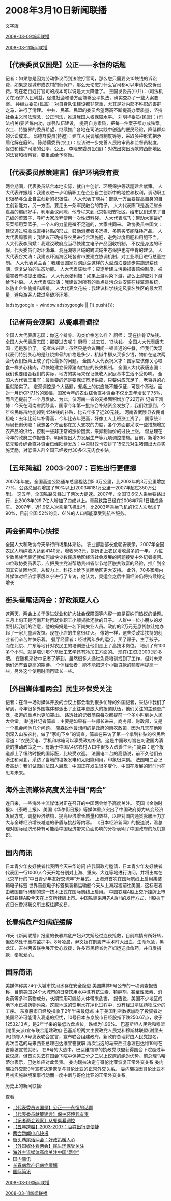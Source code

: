 







# 2008年3月10日新闻联播
 文字版








[2008-03-09新闻联播](/xinwenlianbo/20080309)


[2008-03-11新闻联播](/xinwenlianbo/20080311)





## 【代表委员议国是】公正——永恒的话题


记者：如果您是因为劳动争议而到法院打官司，那么您只需要交10块钱的诉讼费，如果您是城市或农村的低保户，那么无论您打什么官司都可以申请免交诉讼费。现在老百姓打官司的成本可以说是大大降低了。 
王国发委员(中共)：(司法机关在)保护人民利益，促进社会和谐方面能够公平执法，确实查办了一些大案要案。
孙继业委员(民革)：对自身队伍建设都非常重，尤其是对内部不称职的害群之马，进行了清理。
中共、民革、民盟的委员希望两高不断提高办案质量，坚持社会主义司法理念，公正司法，推进我国人权保障水平。
刘明华委员(民盟)：(司法机关)要苦练内功，加强队伍建设， 提高自身素质，把每一件案子都办成铁案。
农工、特邀界的委员希望，继续推广各地在司法实践中创造的便民经验，降低群众的诉讼成本。
邱德群委员(特邀)：建立人民调解员制度等等，采取多种形式把矛盾化解在庭外。
陈勋儒委员(农工)：应该进一步完善人民陪审员和监督员制度，促进和维护司法的公平、公正。
李晓安委员(民盟)：对做出突出贡献的西部地区的法官和检察官，要重点给予奖励。


## 【代表委员献策建言】保护环境我有责


两会期间，代表委员结合本地实际，就自主创新、环境保护等话题建言献策。
人大代表许振超：我建议进一步明确职工在企业自主创新中的地位和权利，调动职工积极参与企业自主创新的积极性。
人大代表丁晓兵：部队一方面要提高自身的自主创新能力，另一方面，要走出一条军民融合的路子。
人大代表陈飞是浙江省永嘉县的编织好手，利用会议间隙，他专程来到北京朝阳安社区，给市民们送来了自己编的菜篮子，呼吁大家放弃使用一次性塑料袋。 
人大代表陈飞：带动大家最好买菜都用菜篮子。一个人的力量是微不足道的，大家共同来。
政协委员林国文：建议通过税收或直接补贴的形式，鼓励消费者多选择、多购买节能降耗产品。
人大代表周家贵：我建议正确指导农民进行合理施肥，避免过度用肥和用肥不当。
人大代表李凤斌：我建议政府应当尽快建立电子产品回收机制。
不仅是身边的环保，代表委员们对环渤海、洞庭湖等区域的跨流域生态保护也有中肯的建议。
人大代表谷文涛：我建议环渤海区域各省市要建立协调机制，对工业项目进行总量控制。
人大代表黄兰香：我建议国家对洞庭湖这样的大型湖泊要逐步实施退耕还湖，恢复湖泊的生态功能。
人大代表陈秋华：应逐步建立污染损害赔偿制度，被侵害者有权提出赔偿。
人大代表张利钿：如果上游污染下游，那么上游应对下游给予补偿。
人大代表陈启涛：我建议对所有的重点排污企业安装在线监测系统，以防止企业偷排和超排。
人大代表文花枝：我建议科学核定风景名胜区的最大容量，避免游客人数过多破坏环境。





 (adsbygoogle = window.adsbygoogle || []).push({});

 
## 【记者两会观察】从餐桌看调控


全国人大代表唐志国：你这个排骨、肉类价格怎么样？
厨师： 现在排骨17块钱。
全国人大代表唐志国：那要过去呢？
厨师：过去12、13块钱。
全国人大代表唐志国：还是涨价了。
记者朱兴建：虽然只是会议期间一顿普通的午餐，但我们发现代表们特别关心的是红烧排骨的价格是多少，杭椒牛柳又买多少钱，物价在这次两会代表们饭桌上成了讨论最多的问题。
全国人大代表祝义才：国家应该像关心粮食一样关心猪肉，尽快地建立保障猪肉供应的长效机制。
全国人大代表唐志国：我们也要结合我们的实际，地方的实际来保证低收入家庭基本生活不受影响。
全国人大代表王宝军：最重要的还是要保证市场供应，只要供应充足了，老百姓的心里就踏实了。
宏观调控是个大话题，餐桌上的供应能不能保证，可是个基础。面对一月份CPI7.1%的涨幅，国家今年的农业综合直补资金不仅比去年增长了75%，而且还提前了一个月发放。为此，仅河南一省的麦播面积增加了22万亩
记者王凯博：今天在河南省武陟县，国家今年第一批综合补贴资金发放了，我们注意到，今年农民每亩地能领到45块钱的补贴，比去年多了近20元钱。
河南省武陟县农民肖祖乾：去年比前年补得高，今年比去年更高，好像工人上班涨工资了。
国家统计局局长谢伏瞻：我想各个方面都在加大支农的力度，各个方面都采取一些措施增加农产品的供给，控制一些非正常的涨价因素，来抑制物价的过快上涨。
温总理在今年的政府工作报告中，明确提出大力发展生产等九项调控措施。目前，新增206亿元粮食综合直补资金已经陆续发放；中央财政也安排了15亿元对生猪调出大县实施奖励，对低保人群全国已经拨付30多亿元肉食补贴。


## 【五年跨越】2003-2007：百姓出行更便捷


2007年年底，全国高速公路通车总里程达到5.3万公里，比2003年的3万公里增加77%，公路总里程增加了90%以上(2003年181万公里—2007年超过350万公里)。
这五年，全国铁路又经过了两次大提速。2007年，全国13.6亿人乘坐铁路出行，比2003年的9.7亿人增加了四成以上。青藏铁路已经在2006年7月1日建成通车。
2007年，近1.9亿人次乘坐飞机出行，比2003年乘坐飞机的1亿人次增加了90%，目前全国 52%的县、61%的人口都能享受到航空服务。


## 两会新闻中心快报


全国人大和政协今天举行四场集体采访。
农业部副部长危朝安表示，2007年全国农民人均纯收入达到4140元，增收553元，是历史上农民增收最多的一年。
八位少数民族代表还就如何加快少数民族地区经济社会发展的问题接受中外记者提问。
四位政协委员表示，应把民主党派帮助贵州省毕节地区脱贫致富的经验，推广到全国其它贫困地区，从智力上、科技上给予贫困地区更大支持。
此外，70多家境内外媒体对经济学家厉以宁进行了专访，他认为，奥运会之后中国经济仍将持续稳定增长


## 街头巷尾话两会：好政策暖人心


这两天，两会上关于促进就业和扩大社会保障面等内容一直是百姓们热议的话题。
三月上旬正是河南开封再就业职工小额贷款还款的日子。
人群中一位小朋友的发型引起我们的注意，他的妈妈是一名下岗失业人员。政府的2万元无息贷款让她办起了一家儿童理发馆。现在小店的生意很红火。
像她一样，这些受政策扶持的创业者们辛苦并快乐着。
餐厅经营者：经过两年多的运行，买了房子，生了孩子。
而在北京、广东等地针对农民工的培训更让他们走上了高技术岗位。
培训了有100多个小时。就是培训那个基础工艺学还有冷加工方面的。 现在(工资)2000(元)多吧。
在随机采访中记者了解到，虽然很多人通过免费培训找到了工作，但对未来他们还有着更高的期待。
个体经营者：能不能把这个小额贷款的额度再提高一些，另外这个使用时间再延长一些。


## 【外国媒体看两会】民生环保受关注


记者：在每一场对媒体开放的会议上都会看到很多忙碌的外国记者，采访中我们了解到，今年很多外国媒体都派出了比往年更庞大的报道队伍，他们关注的主题更广泛，报道的重点也更加突出。
路透社的记者简森每次都提前一个多小时到达人民大会堂。
路透社记者简森：主要是如果有一些部长进来，商务部、财政部，又是一个机会问他几个问题。
简森说他最想问的是政府的惠农政策，因为几天前他刚刚深入山东农村，做了“家电下乡”的调查。简森在采访了第一个拿到补贴的农民后写道：“农民买电、手机和冰箱可以享受政府补贴，这是中国政府旨在刺激国内消费的推动政策之一，有助于中国7.4亿农村人口中很多人改善生活。”
简森：这个报道都上了纽约时报的国际版，比较受欢迎。
法国电二台的高勐说，前不久他们去浙江和河北，采访了当地的垃圾发电和太阳能利用，印象很深刻。
法国电二台记者高勐：我们试图向法国人展现：中国正在发生很多变化，中国在发展的同时也在思考未来。


## 海外主流媒体高度关注中国“两会”


连日来，一些海外主流媒体对正在召开的中国两会给予高度关注。
英国《金融时报》、《泰晤士报》、美国《华尔街日报》等媒体重点突出了中国政府努力转变经济发展方式，调整经济结构，提高经济增长质量和效益，以应对国内通货膨胀压力加大与全球经济增长减速的矛盾与挑战等内容。
《日本经济新闻》的报道说，温总理对国际经济形势有可能给中国经济带来负面影响的分析表明了中国政府的危机意识。


## 国内简讯


日本青少年友好使者代表团今天来华访问
应我国政府邀请，日本青少年友好使者代表团一行1000人今天开始分别对上海、重庆、大连等地进行访问。并将出席在北京举行的“中日青少年友好交流年”开幕式。
上海港首次在国际航线上启用集装箱电子标签
世界首艘电子标签集装箱运输船今天从上海起程前往美国，这标志着由我国自行研制的这一技术正式在国际航线上启用。
中国铁建A股上交所挂牌上市
中国铁建A股今天在上交所挂牌上市。中国铁建采用先A后H的发行方式，H股拟于近日在香港联交所主板挂牌交易。


## 长春病危产妇病症缓解


昨天《新闻联播》报道的长春病危产妇尹文娇经过连夜抢救，目前病情有所好转，但依然处于重症监护中。8号凌晨，尹文娇在剖腹产手术时大出血，生命危急，黑龙江、吉林两省联手展开爱心救援，许多市民跨省为产妇运送救命药，并自发捐款，奉献爱心。


## 国际简讯


美媒体称美24个大城市饮用水存在安全隐患
美国媒体9号公布的一项调查报告称，目前美国24个大城市的日常饮用水中含有抗生素、镇静剂，甚至性激素、消炎药等多种药物成分，长期饮用可能给人体带来危害。
报告说，美国不少地区的地下水已被药物污染。这些地区的饮用水在净化过程中，没有经过清除药物成分的工序。
东京股市日经股指收于2年半来最低点
由于美国利空数据加剧了投资者对美国经济可能滑入衰退的担忧，10号日本东京股市日经股指下跌250.67点，收于12532.13点，是2年半来的最低收盘点位，跌幅为1.96%。
巴基斯坦人民党和穆盟(谢里夫派)宣布联合组建政府
巴基斯坦两大主要政党人民党和穆斯林联盟(谢里夫派)领导人9号发表联合宣言，宣布联合组建政府。新政府总理将由人民党提名。
再次当选的马来西亚总理巴达维宣誓就职
再次当选的马来西亚总理巴达维10号在吉隆坡宣誓就职。
在8号的大选中，巴达维领导的执政党联盟获得国会下院超过半数议席，但首次失去在国会下院中保持三分之二以上议席的绝对优势。前总理马哈蒂尔表示，巴达维应对此负责。
委内瑞拉决定与哥伦比亚恢复正常外交关系
委内瑞拉外交部9号宣布决定恢复与哥伦比亚的正常外交关系。
委内瑞拉因哥伦比亚本月初实施越境军事行动而一度中断与哥伦比亚的正常外交关系。






历史上的新闻联播:

 查看
 

* [【代表委员议国是】公正——永恒的话题](#【代表委员议国是】公正——永恒的话题)
* [【代表委员献策建言】保护环境我有责](#【代表委员献策建言】保护环境我有责)
* [【记者两会观察】从餐桌看调控](#【记者两会观察】从餐桌看调控)
* [【五年跨越】2003-2007：百姓出行更便捷](#【五年跨越】2003-2007：百姓出行更便捷)
* [两会新闻中心快报](#两会新闻中心快报)
* [街头巷尾话两会：好政策暖人心](#街头巷尾话两会：好政策暖人心)
* [【外国媒体看两会】民生环保受关注](#【外国媒体看两会】民生环保受关注)
* [海外主流媒体高度关注中国“两会”](#海外主流媒体高度关注中国“两会”)
* [国内简讯](#国内简讯)
* [长春病危产妇病症缓解](#长春病危产妇病症缓解)
* [国际简讯](#国际简讯)






[2008-03-09新闻联播](/xinwenlianbo/20080309)


[2008-03-11新闻联播](/xinwenlianbo/20080311)




